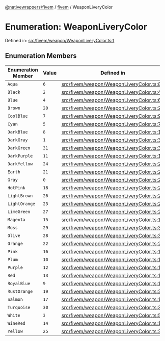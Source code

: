[@nativewrappers/fivem](../../README.md) / [fivem](../README.md) / WeaponLiveryColor

# Enumeration: WeaponLiveryColor

Defined in: [src/fivem/weapon/WeaponLiveryColor.ts:1](https://github.com/nativewrappers/nativewrappers/blob/427b5ee59afa6efb7a0db0f5ab134f700c75b61b/src/fivem/weapon/WeaponLiveryColor.ts#L1)

## Enumeration Members

| Enumeration Member | Value | Defined in |
| ------ | ------ | ------ |
| <a id="aqua"></a> `Aqua` | `6` | [src/fivem/weapon/WeaponLiveryColor.ts:8](https://github.com/nativewrappers/nativewrappers/blob/427b5ee59afa6efb7a0db0f5ab134f700c75b61b/src/fivem/weapon/WeaponLiveryColor.ts#L8) |
| <a id="black"></a> `Black` | `2` | [src/fivem/weapon/WeaponLiveryColor.ts:4](https://github.com/nativewrappers/nativewrappers/blob/427b5ee59afa6efb7a0db0f5ab134f700c75b61b/src/fivem/weapon/WeaponLiveryColor.ts#L4) |
| <a id="blue"></a> `Blue` | `4` | [src/fivem/weapon/WeaponLiveryColor.ts:6](https://github.com/nativewrappers/nativewrappers/blob/427b5ee59afa6efb7a0db0f5ab134f700c75b61b/src/fivem/weapon/WeaponLiveryColor.ts#L6) |
| <a id="brown"></a> `Brown` | `20` | [src/fivem/weapon/WeaponLiveryColor.ts:22](https://github.com/nativewrappers/nativewrappers/blob/427b5ee59afa6efb7a0db0f5ab134f700c75b61b/src/fivem/weapon/WeaponLiveryColor.ts#L22) |
| <a id="coolblue"></a> `CoolBlue` | `7` | [src/fivem/weapon/WeaponLiveryColor.ts:9](https://github.com/nativewrappers/nativewrappers/blob/427b5ee59afa6efb7a0db0f5ab134f700c75b61b/src/fivem/weapon/WeaponLiveryColor.ts#L9) |
| <a id="cyan"></a> `Cyan` | `5` | [src/fivem/weapon/WeaponLiveryColor.ts:7](https://github.com/nativewrappers/nativewrappers/blob/427b5ee59afa6efb7a0db0f5ab134f700c75b61b/src/fivem/weapon/WeaponLiveryColor.ts#L7) |
| <a id="darkblue"></a> `DarkBlue` | `8` | [src/fivem/weapon/WeaponLiveryColor.ts:10](https://github.com/nativewrappers/nativewrappers/blob/427b5ee59afa6efb7a0db0f5ab134f700c75b61b/src/fivem/weapon/WeaponLiveryColor.ts#L10) |
| <a id="darkgray"></a> `DarkGray` | `1` | [src/fivem/weapon/WeaponLiveryColor.ts:3](https://github.com/nativewrappers/nativewrappers/blob/427b5ee59afa6efb7a0db0f5ab134f700c75b61b/src/fivem/weapon/WeaponLiveryColor.ts#L3) |
| <a id="darkgreen"></a> `DarkGreen` | `31` | [src/fivem/weapon/WeaponLiveryColor.ts:33](https://github.com/nativewrappers/nativewrappers/blob/427b5ee59afa6efb7a0db0f5ab134f700c75b61b/src/fivem/weapon/WeaponLiveryColor.ts#L33) |
| <a id="darkpurple"></a> `DarkPurple` | `11` | [src/fivem/weapon/WeaponLiveryColor.ts:13](https://github.com/nativewrappers/nativewrappers/blob/427b5ee59afa6efb7a0db0f5ab134f700c75b61b/src/fivem/weapon/WeaponLiveryColor.ts#L13) |
| <a id="darkyellow"></a> `DarkYellow` | `24` | [src/fivem/weapon/WeaponLiveryColor.ts:26](https://github.com/nativewrappers/nativewrappers/blob/427b5ee59afa6efb7a0db0f5ab134f700c75b61b/src/fivem/weapon/WeaponLiveryColor.ts#L26) |
| <a id="earth"></a> `Earth` | `21` | [src/fivem/weapon/WeaponLiveryColor.ts:23](https://github.com/nativewrappers/nativewrappers/blob/427b5ee59afa6efb7a0db0f5ab134f700c75b61b/src/fivem/weapon/WeaponLiveryColor.ts#L23) |
| <a id="gray"></a> `Gray` | `0` | [src/fivem/weapon/WeaponLiveryColor.ts:2](https://github.com/nativewrappers/nativewrappers/blob/427b5ee59afa6efb7a0db0f5ab134f700c75b61b/src/fivem/weapon/WeaponLiveryColor.ts#L2) |
| <a id="hotpink"></a> `HotPink` | `18` | [src/fivem/weapon/WeaponLiveryColor.ts:20](https://github.com/nativewrappers/nativewrappers/blob/427b5ee59afa6efb7a0db0f5ab134f700c75b61b/src/fivem/weapon/WeaponLiveryColor.ts#L20) |
| <a id="lightbrown"></a> `LightBrown` | `26` | [src/fivem/weapon/WeaponLiveryColor.ts:28](https://github.com/nativewrappers/nativewrappers/blob/427b5ee59afa6efb7a0db0f5ab134f700c75b61b/src/fivem/weapon/WeaponLiveryColor.ts#L28) |
| <a id="lightorange"></a> `LightOrange` | `23` | [src/fivem/weapon/WeaponLiveryColor.ts:25](https://github.com/nativewrappers/nativewrappers/blob/427b5ee59afa6efb7a0db0f5ab134f700c75b61b/src/fivem/weapon/WeaponLiveryColor.ts#L25) |
| <a id="limegreen"></a> `LimeGreen` | `27` | [src/fivem/weapon/WeaponLiveryColor.ts:29](https://github.com/nativewrappers/nativewrappers/blob/427b5ee59afa6efb7a0db0f5ab134f700c75b61b/src/fivem/weapon/WeaponLiveryColor.ts#L29) |
| <a id="magenta"></a> `Magenta` | `15` | [src/fivem/weapon/WeaponLiveryColor.ts:17](https://github.com/nativewrappers/nativewrappers/blob/427b5ee59afa6efb7a0db0f5ab134f700c75b61b/src/fivem/weapon/WeaponLiveryColor.ts#L17) |
| <a id="moss"></a> `Moss` | `29` | [src/fivem/weapon/WeaponLiveryColor.ts:31](https://github.com/nativewrappers/nativewrappers/blob/427b5ee59afa6efb7a0db0f5ab134f700c75b61b/src/fivem/weapon/WeaponLiveryColor.ts#L31) |
| <a id="olive"></a> `Olive` | `28` | [src/fivem/weapon/WeaponLiveryColor.ts:30](https://github.com/nativewrappers/nativewrappers/blob/427b5ee59afa6efb7a0db0f5ab134f700c75b61b/src/fivem/weapon/WeaponLiveryColor.ts#L30) |
| <a id="orange"></a> `Orange` | `22` | [src/fivem/weapon/WeaponLiveryColor.ts:24](https://github.com/nativewrappers/nativewrappers/blob/427b5ee59afa6efb7a0db0f5ab134f700c75b61b/src/fivem/weapon/WeaponLiveryColor.ts#L24) |
| <a id="pink"></a> `Pink` | `16` | [src/fivem/weapon/WeaponLiveryColor.ts:18](https://github.com/nativewrappers/nativewrappers/blob/427b5ee59afa6efb7a0db0f5ab134f700c75b61b/src/fivem/weapon/WeaponLiveryColor.ts#L18) |
| <a id="plum"></a> `Plum` | `10` | [src/fivem/weapon/WeaponLiveryColor.ts:12](https://github.com/nativewrappers/nativewrappers/blob/427b5ee59afa6efb7a0db0f5ab134f700c75b61b/src/fivem/weapon/WeaponLiveryColor.ts#L12) |
| <a id="purple"></a> `Purple` | `12` | [src/fivem/weapon/WeaponLiveryColor.ts:14](https://github.com/nativewrappers/nativewrappers/blob/427b5ee59afa6efb7a0db0f5ab134f700c75b61b/src/fivem/weapon/WeaponLiveryColor.ts#L14) |
| <a id="red"></a> `Red` | `13` | [src/fivem/weapon/WeaponLiveryColor.ts:15](https://github.com/nativewrappers/nativewrappers/blob/427b5ee59afa6efb7a0db0f5ab134f700c75b61b/src/fivem/weapon/WeaponLiveryColor.ts#L15) |
| <a id="royalblue"></a> `RoyalBlue` | `9` | [src/fivem/weapon/WeaponLiveryColor.ts:11](https://github.com/nativewrappers/nativewrappers/blob/427b5ee59afa6efb7a0db0f5ab134f700c75b61b/src/fivem/weapon/WeaponLiveryColor.ts#L11) |
| <a id="rustorange"></a> `RustOrange` | `19` | [src/fivem/weapon/WeaponLiveryColor.ts:21](https://github.com/nativewrappers/nativewrappers/blob/427b5ee59afa6efb7a0db0f5ab134f700c75b61b/src/fivem/weapon/WeaponLiveryColor.ts#L21) |
| <a id="salmon"></a> `Salmon` | `17` | [src/fivem/weapon/WeaponLiveryColor.ts:19](https://github.com/nativewrappers/nativewrappers/blob/427b5ee59afa6efb7a0db0f5ab134f700c75b61b/src/fivem/weapon/WeaponLiveryColor.ts#L19) |
| <a id="turquoise"></a> `Turquoise` | `30` | [src/fivem/weapon/WeaponLiveryColor.ts:32](https://github.com/nativewrappers/nativewrappers/blob/427b5ee59afa6efb7a0db0f5ab134f700c75b61b/src/fivem/weapon/WeaponLiveryColor.ts#L32) |
| <a id="white"></a> `White` | `3` | [src/fivem/weapon/WeaponLiveryColor.ts:5](https://github.com/nativewrappers/nativewrappers/blob/427b5ee59afa6efb7a0db0f5ab134f700c75b61b/src/fivem/weapon/WeaponLiveryColor.ts#L5) |
| <a id="winered"></a> `WineRed` | `14` | [src/fivem/weapon/WeaponLiveryColor.ts:16](https://github.com/nativewrappers/nativewrappers/blob/427b5ee59afa6efb7a0db0f5ab134f700c75b61b/src/fivem/weapon/WeaponLiveryColor.ts#L16) |
| <a id="yellow"></a> `Yellow` | `25` | [src/fivem/weapon/WeaponLiveryColor.ts:27](https://github.com/nativewrappers/nativewrappers/blob/427b5ee59afa6efb7a0db0f5ab134f700c75b61b/src/fivem/weapon/WeaponLiveryColor.ts#L27) |
